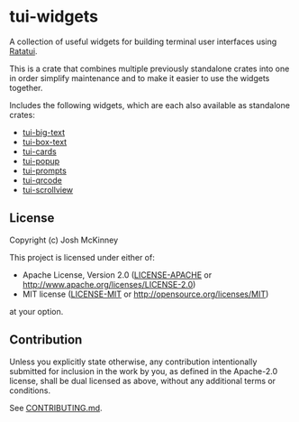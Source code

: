 # tui-widgets

<!-- cargo-rdme start -->

A collection of useful widgets for building terminal user interfaces using [Ratatui].

[Ratatui]: https://crates.io/crates/ratatui

This is a crate that combines multiple previously standalone crates into one in order simplify
maintenance and to make it easier to use the widgets together.

Includes the following widgets, which are each also available as standalone crates:

- [tui-big-text](https://crates.io/crates/tui-big-text)
- [tui-box-text](https://crates.io/crates/tui-box-text)
- [tui-cards](https://crates.io/crates/tui-cards)
- [tui-popup](https://crates.io/crates/tui-popup)
- [tui-prompts](https://crates.io/crates/tui-prompts)
- [tui-qrcode](https://crates.io/crates/tui-qrcode)
- [tui-scrollview](https://crates.io/crates/tui-scrollview)

<!-- cargo-rdme end -->

## License

Copyright (c) Josh McKinney

This project is licensed under either of:

- Apache License, Version 2.0 ([LICENSE-APACHE] or <http://www.apache.org/licenses/LICENSE-2.0>)
- MIT license ([LICENSE-MIT] or <http://opensource.org/licenses/MIT>)

at your option.

[LICENSE-APACHE]: /LICENSE-APACHE
[LICENSE-MIT]: /LICENSE-MIT

## Contribution

Unless you explicitly state otherwise, any contribution intentionally submitted for inclusion in the
work by you, as defined in the Apache-2.0 license, shall be dual licensed as above, without any
additional terms or conditions.

See [CONTRIBUTING.md](/CONTRIBUTING.md).
